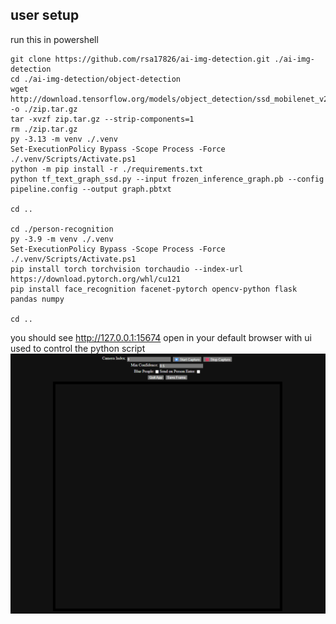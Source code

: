 ## user setup

run this in powershell

```pwsh
git clone https://github.com/rsa17826/ai-img-detection.git ./ai-img-detection
cd ./ai-img-detection/object-detection
wget http://download.tensorflow.org/models/object_detection/ssd_mobilenet_v2_coco_2018_03_29.tar.gz -o ./zip.tar.gz
tar -xvzf zip.tar.gz --strip-components=1
rm ./zip.tar.gz
py -3.13 -m venv ./.venv
Set-ExecutionPolicy Bypass -Scope Process -Force
./.venv/Scripts/Activate.ps1
python -m pip install -r ./requirements.txt
python tf_text_graph_ssd.py --input frozen_inference_graph.pb --config pipeline.config --output graph.pbtxt

cd ..

cd ./person-recognition
py -3.9 -m venv ./.venv
Set-ExecutionPolicy Bypass -Scope Process -Force
./.venv/Scripts/Activate.ps1
pip install torch torchvision torchaudio --index-url https://download.pytorch.org/whl/cu121
pip install face_recognition facenet-pytorch opencv-python flask pandas numpy

cd ..

```
you should see http://127.0.0.1:15674 open in your default browser with ui used to control the python script
![image showing the web ui](image.png)

